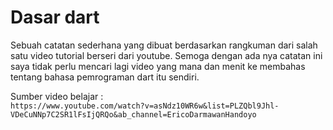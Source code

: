 # Dasar dart

Sebuah catatan sederhana yang dibuat berdasarkan rangkuman dari salah satu video tutorial berseri dari youtube. Semoga dengan ada nya catatan ini saya tidak perlu mencari lagi video yang mana dan menit ke membahas tentang bahasa pemrograman dart itu sendiri.

Sumber video belajar : 
<br>`https://www.youtube.com/watch?v=asNdz10WR6w&list=PLZQbl9Jhl-VDeCuNNp7C2SR1lFsIjQRQo&ab_channel=EricoDarmawanHandoyo`
